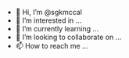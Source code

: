 - 👋 Hi, I’m @sgkmccal
- 👀 I’m interested in ...
- 🌱 I’m currently learning ...
- 💞️ I’m looking to collaborate on ...
- 📫 How to reach me ...

<!---
sgkmccal/sgkmccal is a ✨ special ✨ repository because its `README.md` (this file) appears on your GitHub profile.
You can click the Preview link to take a look at your changes.
--->
